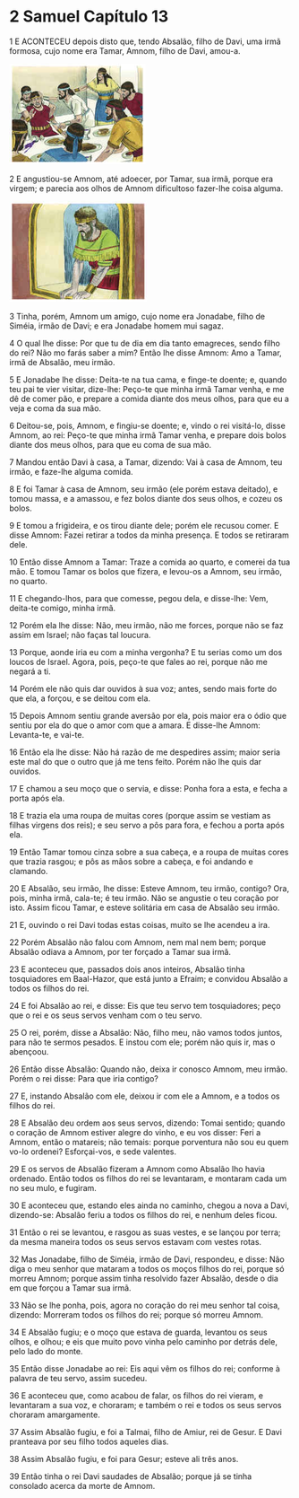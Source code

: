# 2 Samuel Capítulo 13

1	E ACONTECEU depois disto que, tendo Absalão, filho de Davi, uma irmã formosa, cujo nome era Tamar, Amnom, filho de Davi, amou-a.

![](.img/10_2Sa_13_01_RG.jpg)

2	E angustiou-se Amnom, até adoecer, por Tamar, sua irmã, porque era virgem; e parecia aos olhos de Amnom dificultoso fazer-lhe coisa alguma.

![](.img/10_2Sa_13_02_RG.jpg)

3	Tinha, porém, Amnom um amigo, cujo nome era Jonadabe, filho de Siméia, irmão de Davi; e era Jonadabe homem mui sagaz.

4	O qual lhe disse: Por que tu de dia em dia tanto emagreces, sendo filho do rei? Não mo farás saber a mim? Então lhe disse Amnom: Amo a Tamar, irmã de Absalão, meu irmão.

5	E Jonadabe lhe disse: Deita-te na tua cama, e finge-te doente; e, quando teu pai te vier visitar, dize-lhe: Peço-te que minha irmã Tamar venha, e me dê de comer pão, e prepare a comida diante dos meus olhos, para que eu a veja e coma da sua mão.

6	Deitou-se, pois, Amnom, e fingiu-se doente; e, vindo o rei visitá-lo, disse Amnom, ao rei: Peço-te que minha irmã Tamar venha, e prepare dois bolos diante dos meus olhos, para que eu coma de sua mão.

7	Mandou então Davi à casa, a Tamar, dizendo: Vai à casa de Amnom, teu irmão, e faze-lhe alguma comida.

8	E foi Tamar à casa de Amnom, seu irmão (ele porém estava deitado), e tomou massa, e a amassou, e fez bolos diante dos seus olhos, e cozeu os bolos.

9	E tomou a frigideira, e os tirou diante dele; porém ele recusou comer. E disse Amnom: Fazei retirar a todos da minha presença. E todos se retiraram dele.

10	Então disse Amnom a Tamar: Traze a comida ao quarto, e comerei da tua mão. E tomou Tamar os bolos que fizera, e levou-os a Amnom, seu irmão, no quarto.

11	E chegando-lhos, para que comesse, pegou dela, e disse-lhe: Vem, deita-te comigo, minha irmã.

12	Porém ela lhe disse: Não, meu irmão, não me forces, porque não se faz assim em Israel; não faças tal loucura.

13	Porque, aonde iria eu com a minha vergonha? E tu serias como um dos loucos de Israel. Agora, pois, peço-te que fales ao rei, porque não me negará a ti.

14	Porém ele não quis dar ouvidos à sua voz; antes, sendo mais forte do que ela, a forçou, e se deitou com ela.

15	Depois Amnom sentiu grande aversão por ela, pois maior era o ódio que sentiu por ela do que o amor com que a amara. E disse-lhe Amnom: Levanta-te, e vai-te.

16	Então ela lhe disse: Não há razão de me despedires assim; maior seria este mal do que o outro que já me tens feito. Porém não lhe quis dar ouvidos.

17	E chamou a seu moço que o servia, e disse: Ponha fora a esta, e fecha a porta após ela.

18	E trazia ela uma roupa de muitas cores (porque assim se vestiam as filhas virgens dos reis); e seu servo a pôs para fora, e fechou a porta após ela.

19	Então Tamar tomou cinza sobre a sua cabeça, e a roupa de muitas cores que trazia rasgou; e pôs as mãos sobre a cabeça, e foi andando e clamando.

20	E Absalão, seu irmão, lhe disse: Esteve Amnom, teu irmão, contigo? Ora, pois, minha irmã, cala-te; é teu irmão. Não se angustie o teu coração por isto. Assim ficou Tamar, e esteve solitária em casa de Absalão seu irmão.

21	E, ouvindo o rei Davi todas estas coisas, muito se lhe acendeu a ira.

22	Porém Absalão não falou com Amnom, nem mal nem bem; porque Absalão odiava a Amnom, por ter forçado a Tamar sua irmã.

23	E aconteceu que, passados dois anos inteiros, Absalão tinha tosquiadores em Baal-Hazor, que está junto a Efraim; e convidou Absalão a todos os filhos do rei.

24	E foi Absalão ao rei, e disse: Eis que teu servo tem tosquiadores; peço que o rei e os seus servos venham com o teu servo.

25	O rei, porém, disse a Absalão: Não, filho meu, não vamos todos juntos, para não te sermos pesados. E instou com ele; porém não quis ir, mas o abençoou.

26	Então disse Absalão: Quando não, deixa ir conosco Amnom, meu irmão. Porém o rei disse: Para que iria contigo?

27	E, instando Absalão com ele, deixou ir com ele a Amnom, e a todos os filhos do rei.

28	E Absalão deu ordem aos seus servos, dizendo: Tomai sentido; quando o coração de Amnom estiver alegre do vinho, e eu vos disser: Feri a Amnom, então o matareis; não temais: porque porventura não sou eu quem vo-lo ordenei? Esforçai-vos, e sede valentes.

29	E os servos de Absalão fizeram a Amnom como Absalão lho havia ordenado. Então todos os filhos do rei se levantaram, e montaram cada um no seu mulo, e fugiram.

30	E aconteceu que, estando eles ainda no caminho, chegou a nova a Davi, dizendo-se: Absalão feriu a todos os filhos do rei, e nenhum deles ficou.

31	Então o rei se levantou, e rasgou as suas vestes, e se lançou por terra; da mesma maneira todos os seus servos estavam com vestes rotas.

32	Mas Jonadabe, filho de Siméia, irmão de Davi, respondeu, e disse: Não diga o meu senhor que mataram a todos os moços filhos do rei, porque só morreu Amnom; porque assim tinha resolvido fazer Absalão, desde o dia em que forçou a Tamar sua irmã.

33	Não se lhe ponha, pois, agora no coração do rei meu senhor tal coisa, dizendo: Morreram todos os filhos do rei; porque só morreu Amnom.

34	E Absalão fugiu; e o moço que estava de guarda, levantou os seus olhos, e olhou; e eis que muito povo vinha pelo caminho por detrás dele, pelo lado do monte.

35	Então disse Jonadabe ao rei: Eis aqui vêm os filhos do rei; conforme à palavra de teu servo, assim sucedeu.

36	E aconteceu que, como acabou de falar, os filhos do rei vieram, e levantaram a sua voz, e choraram; e também o rei e todos os seus servos choraram amargamente.

37	Assim Absalão fugiu, e foi a Talmai, filho de Amiur, rei de Gesur. E Davi pranteava por seu filho todos aqueles dias.

38	Assim Absalão fugiu, e foi para Gesur; esteve ali três anos.

39	Então tinha o rei Davi saudades de Absalão; porque já se tinha consolado acerca da morte de Amnom.

